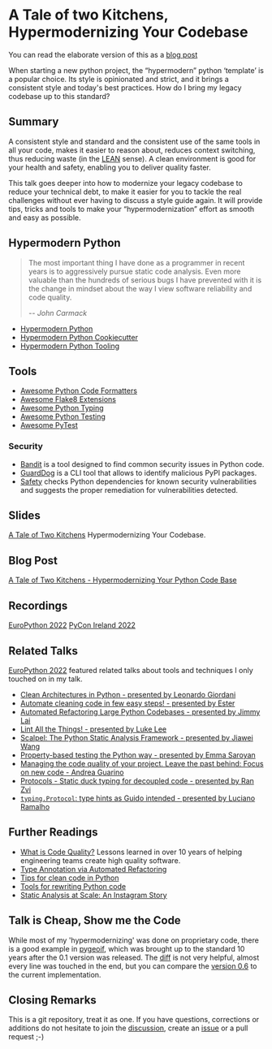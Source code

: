 # A Tale of two Kitchens, Hypermodernizing Your Codebase

You can read the elaborate version of this as a [blog post](https://dev.to/ldrscke/a-tale-of-two-kitchens-hypermodernizing-your-python-code-base-3jnh)

When starting a new python project, the “hypermodern” python ‘template’ is a popular choice. Its style is opinionated and strict, and it brings a consistent style and today's best practices. How do I bring my legacy codebase up to this standard?

## Summary

A consistent style and standard and the consistent use of the same tools in all your code, makes it easier to reason about, reduces context switching, thus reducing waste (in the [LEAN](https://en.wikipedia.org/wiki/Lean_IT) sense). A clean environment is good for your health and safety, enabling you to deliver quality faster.

This talk goes deeper into how to modernize your legacy codebase to reduce your technical debt, to make it easier for you to tackle the real challenges without ever having to discuss a style guide again. It will provide tips, tricks and tools to make your “hypermodernization” effort as smooth and easy as possible.

## Hypermodern Python

> The most important thing I have done as a programmer in recent years is to aggressively pursue static code analysis.  Even more valuable than the hundreds of serious bugs I have prevented with it is the change in mindset about the way I view software reliability and code quality.
>
> -- <cite>John Carmack</cite>

- [Hypermodern Python](https://cjolowicz.github.io/posts/hypermodern-python-01-setup/)
- [Hypermodern Python Cookiecutter](https://github.com/cjolowicz/cookiecutter-hypermodern-python)
- [Hypermodern Python Tooling](https://www.oreilly.com/library/view/hypermodern-python-tooling/9781098139575/)

## Tools

- [Awesome Python Code Formatters](https://github.com/life4/awesome-python-code-formatters)
- [Awesome Flake8 Extensions](https://github.com/DmytroLitvinov/awesome-flake8-extensions)
- [Awesome Python Typing](https://github.com/typeddjango/awesome-python-typing)
- [Awesome Python Testing](https://github.com/cleder/awesome-python-testing)
- [Awesome PyTest](https://github.com/augustogoulart/awesome-pytest)

### Security

- [Bandit](https://github.com/PyCQA/bandit) is a tool designed to find common security issues in Python code.
- [GuardDog](https://github.com/datadog/guarddog) is a CLI tool that allows to identify malicious PyPI packages.
- [Safety](https://github.com/pyupio/safety) checks Python dependencies for known security vulnerabilities and suggests the proper remediation for vulnerabilities detected.

## Slides

[A Tale of Two Kitchens](https://github.com/cleder/ep2022/blob/main/slides.pdf) Hypermodernizing Your Codebase.

## Blog Post

[A Tale of Two Kitchens - Hypermodernizing Your Python Code Base](https://dev.to/ldrscke/a-tale-of-two-kitchens-hypermodernizing-your-python-code-base-3jnh)

## Recordings

[EuroPython 2022](https://youtu.be/uwmQgCrCh2s)
[PyCon Ireland 2022](https://youtu.be/ZBTRWYK_4t4)

## Related Talks

[EuroPython 2022](https://ep2022.europython.eu/) featured related talks about tools and techniques I only touched on in my talk.

- [Clean Architectures in Python - presented by Leonardo Giordani](https://youtu.be/C7MRkqP5NRI)
- [Automate cleaning code in few easy steps! - presented by Ester](https://youtu.be/7_FyRR3yN-k)
- [Automated Refactoring Large Python Codebases - presented by Jimmy Lai](https://youtu.be/ouDnaZxZKkc)
- [Lint All the Things! - presented by Luke Lee](https://youtu.be/9psDYv4kVvE)
- [Scalpel: The Python Static Analysis Framework - presented by Jiawei Wang](https://youtu.be/KNR1ppKTu2Q)
- [Property-based testing the Python way - presented by Emma Saroyan](https://youtu.be/EQjZgwufkYU)
- [Managing the code quality of your project. Leave the past behind: Focus on new code - Andrea Guarino](https://youtu.be/KK2GZFZ9_uA)
- [Protocols - Static duck typing for decoupled code - presented by Ran Zvi](https://youtu.be/adxG_7bBy1w)
- [`typing.Protocol`: type hints as Guido intended - presented by Luciano Ramalho](https://youtu.be/0_IQoxBFepw)

## Further Readings

- [What is Code Quality?](https://refactoring.fm/p/what-is-code-quality) Lessons learned in over 10 years of helping engineering teams create high quality software.
- [Type Annotation via Automated Refactoring](https://medium.com/building-carta/type-annotation-via-automated-refactoring-fd8edfe123d4)
- [Tips for clean code in Python](https://pybit.es/articles/tips-for-clean-code-in-python/)
- [Tools for rewriting Python code](https://lukeplant.me.uk/blog/posts/tools-for-rewriting-python-code/)
- [Static Analysis at Scale: An Instagram Story](https://instagram-engineering.com/static-analysis-at-scale-an-instagram-story-8f498ab71a0c)

## Talk is Cheap, Show me the Code

While most of my 'hypermodernizing' was done on proprietary code, there is a good example in
[pygeoif](https://github.com/cleder/pygeoif), which was brought up to the standard 10 years
after the 0.1 version was released. The [diff](https://github.com/cleder/pygeoif/compare/0.6...main)
is not very helpful, almost every line was touched in the end, but you can compare the
[version 0.6](https://github.com/cleder/pygeoif/tree/0.6) to the current implementation.

## Closing Remarks

This is a git repository, treat it as one.
If you have questions, corrections or additions do not hesitate to join the [discussion](https://github.com/cleder/ep2022/discussions), create an [issue](https://github.com/cleder/ep2022/issues) or a pull request ;-)
